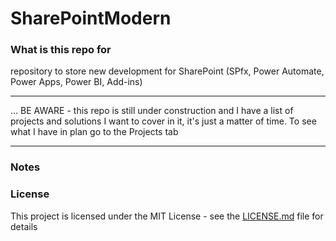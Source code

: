 # SharePointModern

### What is this repo for
repository to store new development for SharePoint (SPfx, Power Automate, Power Apps, Power BI, Add-ins)
___
... BE AWARE - this repo is still under construction and I have a list of projects and solutions I want to cover in it, it's just a matter of time. To see what I have in plan go to the Projects tab
___
### Notes



### License 

This project is licensed under the MIT License - see the [LICENSE.md](LICENSE.md) file for details
